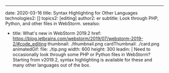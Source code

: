 ---
date: 2020-03-16
title: Syntax Highlighting for Other Languages
technologies2: []
topics2: [editing]
author2: er
subtitle: Look through PHP, Python, and other files in WebStorm.
seealso:
- title: What's new in WebStorm 2019.2
  href: https://blog.jetbrains.com/webstorm/2019/07/webstorm-2019-2/#code_editing
thumbnail: ./thumbnail.png
cardThumbnail: ./card.png
animatedGif:
  file: ./tip.png
  width: 600
  height: 300
leadin: |
  Need to occasionally look through some PHP or Python files in WebStorm? 
  Starting from v2019.2, syntax highlighting is available for these and many 
  other languages out of the box.
